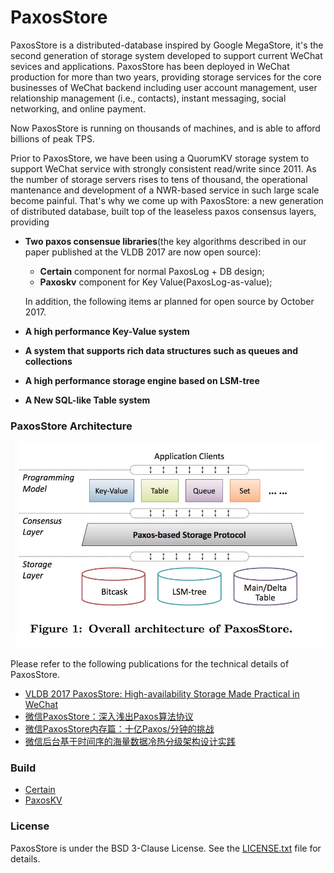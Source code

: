 PaxosStore
===========

PaxosStore is a distributed-database inspired by Google MegaStore, it's the second generation of storage system developed to support current WeChat sevices and applications. 
PaxosStore has been deployed in WeChat production for more than two years, providing storage services for the core businesses of WeChat backend including user account management, user relationship management (i.e., contacts), instant messaging, social networking, and online payment. 

Now PaxosStore is running on thousands of machines, and is able to afford billions of peak TPS. 

Prior to PaxosStore, we have been using a QuorumKV storage system to support WeChat service with strongly consistent read/write since 2011. As the number of storage servers rises to tens of thousand, the operational mantenance and development of a NWR-based service in such large scale become painful. That's why we come up with PaxosStore: a new generation of distributed database, built top of the leaseless paxos consensus layers, providing
 - __Two paxos consensue libraries__(the key algorithms described in our paper published at the VLDB 2017 are now open source): 
   - **Certain** component for normal PaxosLog + DB design;
   - **Paxoskv** component for Key Value(PaxosLog-as-value);

   In addition, the following items ar planned for open source by October 2017.
 - __A high performance Key-Value system__
 - __A system that supports rich data structures such as queues and collections__ 
 - __A high performance storage engine based on LSM-tree__ 
 - __A New SQL-like Table system__
 

### PaxosStore Architecture

![image](images/overall_architecture.jpg)

Please refer to the following publications for the technical details of PaxosStore.
- [VLDB 2017 PaxosStore: High-availability Storage Made Practical in WeChat](http://www.vldb.org/pvldb/vol10/p1730-lin.pdf)
- [微信PaxosStore：深入浅出Paxos算法协议](http://www.infoq.com/cn/articles/wechat-paxosstore-paxos-algorithm-protocol)  
- [微信PaxosStore内存篇：十亿Paxos/分钟的挑战](http://www.infoq.com/cn/articles/one-billion-paxos-minutes-of-challenge)
- [微信后台基于时间序的海量数据冷热分级架构设计实践](https://mp.weixin.qq.com/s/XlZF0GDt7dnHyYuS1an6tg)


### Build

- [Certain](./certain)
- [PaxosKV](./paxoskv)

### License

PaxosStore is under the BSD 3-Clause License. See the [LICENSE.txt](./LICENSE.txt) file for details.
